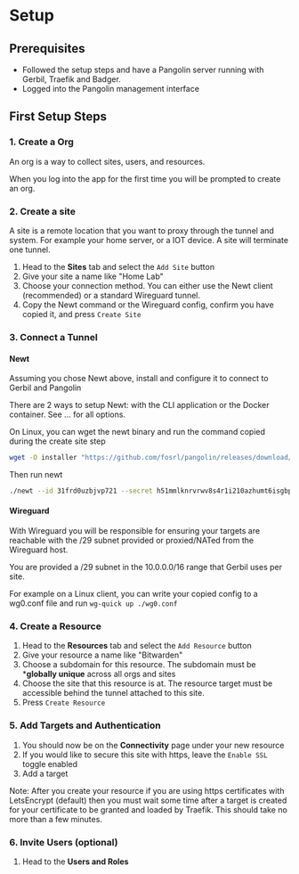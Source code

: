 # Setup

## Prerequisites

- Followed the setup steps and have a Pangolin server running with Gerbil, Traefik and Badger.
- Logged into the Pangolin management interface
  
## First Setup Steps

### 1. Create a Org

An org is a way to collect sites, users, and resources.

When you log into the app for the first time you will be prompted to create an org.

### 2. Create a site

A site is a remote location that you want to proxy through the tunnel and system. For example your home server, or a IOT device. A site will terminate one tunnel.

1. Head to the **Sites** tab and select the `Add Site` button
2. Give your site a name like "Home Lab"
3. Choose your connection method. You can either use the Newt client (recommended) or a standard Wireguard tunnel. 
4. Copy the Newt command or the Wireguard config, confirm you have copied it, and press `Create Site`

### 3. Connect a Tunnel

#### Newt
Assuming you chose Newt above, install and configure it to connect to Gerbil and Pangolin

There are 2 ways to setup Newt: with the CLI application or the Docker container. See ... for all options. 

On Linux, you can wget the newt binary and run the command copied during the create site step

```bash
wget -O installer "https://github.com/fosrl/pangolin/releases/download/v1.0.0-beta.1/installer"
```

Then run newt

```bash
./newt --id 31frd0uzbjvp721 --secret h51mmlknrvrwv8s4r1i210azhumt6isgbpyavxodibx1k2d6 --endpoint https://example.com
```

#### Wireguard

With Wireguard you will be responsible for ensuring your targets are reachable with the /29 subnet provided or proxied/NATed from the Wireguard host.

You are provided a /29 subnet in the 10.0.0.0/16 range that Gerbil uses per site.

For example on a Linux client, you can write your copied config to a wg0.conf file and run `wg-quick up ./wg0.conf`

### 4. Create a Resource

1. Head to the **Resources** tab and select the `Add Resource` button
2. Give your resource a name like "Bitwarden"
3. Choose a subdomain for this resource. The subdomain must be ***globally unique** across all orgs and sites
4. Choose the site that this resource is at. The resource target must be accessible behind the tunnel attached to this site.
5. Press `Create Resource`

### 5. Add Targets and Authentication

1. You should now be on the **Connectivity** page under your new resource
2. If you would like to secure this site with https, leave the `Enable SSL` toggle enabled
3. Add a target

Note: After you create your resource if you are using https certificates with LetsEncrypt (default) then you must wait some time after a target is created for your certificate to be granted and loaded by Traefik. This should take no more than a few minutes.

### 6. Invite Users (optional)

1. Head to the **Users and Roles**